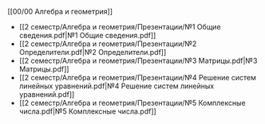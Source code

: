 [[00/00 Алгебра и геометрия]]

- [[2 семестр/Алгебра и геометрия/Презентации/№1 Общие сведения.pdf|№1 Общие сведения.pdf]]
- [[2 семестр/Алгебра и геометрия/Презентации/№2 Определители.pdf|№2 Определители.pdf]]
- [[2 семестр/Алгебра и геометрия/Презентации/№3 Матрицы.pdf|№3 Матрицы.pdf]]
- [[2 семестр/Алгебра и геометрия/Презентации/№4 Решение систем линейных уравнений.pdf|№4 Решение систем линейных уравнений.pdf]]
- [[2 семестр/Алгебра и геометрия/Презентации/№5 Комплексные числа.pdf|№5 Комплексные числа.pdf]]